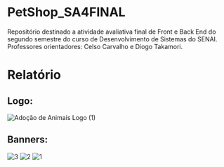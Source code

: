 # PetShop_SA4FINAL
Repositório destinado a atividade avaliativa final de Front e Back End do segundo semestre do curso de Desenvolvimento de Sistemas do SENAI.
<br>
Professores orientadores: Celso Carvalho e Diogo Takamori.

# Relatório

## Logo:

![Adoção de Animais Logo (1)](https://github.com/ProjetoJavaDiogo/PetShop_SA4FINAL/assets/124289155/522dc3b5-fe21-4178-b8f4-ab10200d1278)

## Banners: 
![3](https://github.com/ProjetoJavaDiogo/PetShop_SA4FINAL/assets/124289155/107aff5f-ff79-4219-8e5e-e45cc9f2e813)
![2](https://github.com/ProjetoJavaDiogo/PetShop_SA4FINAL/assets/124289155/14438134-bcb6-4f5d-a9aa-73f65819af5f)
![1](https://github.com/ProjetoJavaDiogo/PetShop_SA4FINAL/assets/124289155/fde3249b-6051-45b5-8420-94f70bb05d55)
